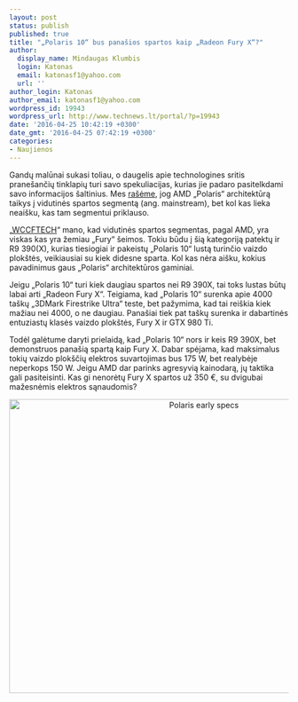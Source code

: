 ```yaml
---
layout: post
status: publish
published: true
title: "„Polaris 10“ bus panašios spartos kaip „Radeon Fury X“?"
author:
  display_name: Mindaugas Klumbis
  login: Katonas
  email: katonasf1@yahoo.com
  url: ''
author_login: Katonas
author_email: katonasf1@yahoo.com
wordpress_id: 19943
wordpress_url: http://www.technews.lt/portal/?p=19943
date: '2016-04-25 10:42:19 +0300'
date_gmt: '2016-04-25 07:42:19 +0300'
categories:
- Naujienos
---
```

<p>Gandų malūnai sukasi toliau, o daugelis apie technologines sritis pranešančių tinklapių turi savo spekuliacijas, kurias jie padaro pasitelkdami savo informacijos šaltinius. Mes <a href="http://www.technews.lt/portal/news/aiskeja-i-koki-rinkos-segmenta-taiko-polaris/" target="_blank">rašėme</a>, jog AMD „Polaris“ architektūrą taikys į vidutinės spartos segmentą (ang. mainstream), bet kol kas lieka neaišku, kas tam segmentui priklauso.</p>
<p>„<a href="http://wccftech.com/amd-polaris-10-desktop-polaris-11-notebook-gpu/" target="_blank">WCCFTECH</a>“ mano, kad vidutinės spartos segmentas, pagal AMD, yra viskas kas yra žemiau „Fury“ šeimos. Tokiu būdu į šią kategoriją patektų ir R9 390(X), kurias tiesiogiai ir pakeistų „Polaris 10“ lustą turinčio vaizdo plokštės, veikiausiai su kiek didesne sparta. Kol kas nėra aišku, kokius pavadinimus gaus „Polaris“ architektūros gaminiai.</p>
<p>Jeigu „Polaris 10“ turi kiek daugiau spartos nei R9 390X, tai toks lustas būtų labai arti „Radeon Fury X“. Teigiama, kad „Polaris 10“ surenka apie 4000 taškų „3DMark Firestrike Ultra“ teste, bet pažymima, kad tai reiškia kiek mažiau nei 4000, o ne daugiau. Panašiai tiek pat taškų surenka ir dabartinės entuziastų klasės vaizdo plokštės, Fury X ir GTX 980 Ti.</p>
<p>Todėl galėtume daryti prielaidą, kad „Polaris 10“ nors ir keis R9 390X, bet demonstruos panašią spartą kaip Fury X. Dabar spėjama, kad maksimalus tokių vaizdo plokščių elektros suvartojimas bus 175 W, bet realybėje neperkops 150 W. Jeigu AMD dar parinks agresyvią kainodarą, jų taktika gali pasiteisinti. Kas gi nenorėtų Fury X spartos už 350 €, su dvigubai mažesnėmis elektros sąnaudomis?</p>
<p style="text-align: center;"><a href="http://www.technews.lt/portal/wp-content/uploads/2016/04/Polaris-early-specs.jpg"><img class="alignnone wp-image-19944 size-full" src="http://www.technews.lt/portal/wp-content/uploads/2016/04/Polaris-early-specs.jpg" alt="Polaris early specs" width="686" height="530" /></a></p>

